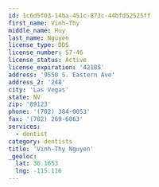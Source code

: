 ```yaml
---
id: 1c6d5f03-14ba-451c-873c-44bfd52525ff
first_name: Vinh-Thy
middle_name: Huy
last_name: Nguyen
license_type: DDS
license_number: S7-46
license_status: Active
license_expiration: '42185'
address: '9550 S. Eastern Ave'
address_2: '248'
city: 'Las Vegas'
state: NV
zip: '89123'
phone: '(702) 384-0053'
fax: '(702) 269-6063'
services:
  - dentist
category: dentists
title: 'Vinh-Thy Nguyen'
_geoloc:
  lat: 36.1653
  lng: -115.116
---
```

